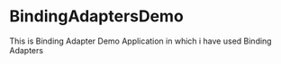 # BindingAdaptersDemo
This is Binding Adapter Demo Application in which i have used Binding Adapters 

